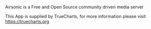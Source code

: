 Airsonic is a Free and Open Source community driven media server

This App is supplied by TrueCharts, for more information please visit https://truecharts.org
